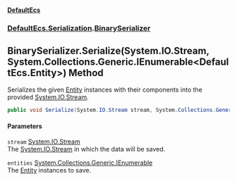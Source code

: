 #### [DefaultEcs](./index.md 'index')
### [DefaultEcs.Serialization](./DefaultEcs-Serialization.md 'DefaultEcs.Serialization').[BinarySerializer](./DefaultEcs-Serialization-BinarySerializer.md 'DefaultEcs.Serialization.BinarySerializer')
## BinarySerializer.Serialize(System.IO.Stream, System.Collections.Generic.IEnumerable&lt;DefaultEcs.Entity&gt;) Method
Serializes the given [Entity](./DefaultEcs-Entity.md 'DefaultEcs.Entity') instances with their components into the provided [System.IO.Stream](https://docs.microsoft.com/en-us/dotnet/api/System.IO.Stream 'System.IO.Stream').  
```C#
public void Serialize(System.IO.Stream stream, System.Collections.Generic.IEnumerable<DefaultEcs.Entity> entities);
```
#### Parameters
<a name='DefaultEcs-Serialization-BinarySerializer-Serialize(System-IO-Stream_System-Collections-Generic-IEnumerable-DefaultEcs-Entity-)-stream'></a>
`stream` [System.IO.Stream](https://docs.microsoft.com/en-us/dotnet/api/System.IO.Stream 'System.IO.Stream')  
The [System.IO.Stream](https://docs.microsoft.com/en-us/dotnet/api/System.IO.Stream 'System.IO.Stream') in which the data will be saved.  
  
<a name='DefaultEcs-Serialization-BinarySerializer-Serialize(System-IO-Stream_System-Collections-Generic-IEnumerable-DefaultEcs-Entity-)-entities'></a>
`entities` [System.Collections.Generic.IEnumerable](https://docs.microsoft.com/en-us/dotnet/api/System.Collections.Generic.IEnumerable 'System.Collections.Generic.IEnumerable')  
The [Entity](./DefaultEcs-Entity.md 'DefaultEcs.Entity') instances to save.  
  
